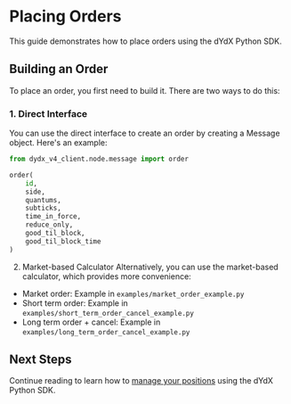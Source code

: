 # Placing Orders

This guide demonstrates how to place orders using the dYdX Python SDK.

## Building an Order

To place an order, you first need to build it. There are two ways to do this:

### 1. Direct Interface

You can use the direct interface to create an order by creating a Message object. Here's an example:

```python
from dydx_v4_client.node.message import order

order(
    id,
    side,
    quantums,
    subticks,
    time_in_force,
    reduce_only,
    good_til_block,
    good_til_block_time
)
```

2. Market-based Calculator
Alternatively, you can use the market-based calculator, which provides more convenience:

- Market order: Example in `examples/market_order_example.py`
- Short term order: Example in `examples/short_term_order_cancel_example.py`
- Long term order + cancel: Example in `examples/long_term_order_cancel_example.py`

## Next Steps
Continue reading to learn how to [manage your positions](./account_order_information.md) using the dYdX Python SDK.
